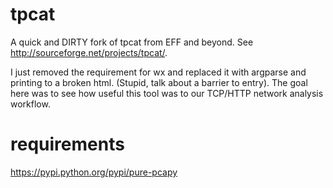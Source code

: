 tpcat
=====

A quick and DIRTY fork of tpcat from EFF and beyond.  See http://sourceforge.net/projects/tpcat/.

I just removed the requirement for wx and replaced it with argparse and printing to a broken html.  (Stupid, talk about a barrier to entry).  The goal here was to see how useful this tool was to our TCP/HTTP network analysis workflow.

requirements
============
https://pypi.python.org/pypi/pure-pcapy



